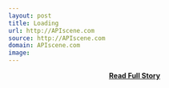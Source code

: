 ```yaml
---
layout: post
title: Loading 
url: http://APIscene.com
source: http://APIscene.com
domain: APIscene.com
image: 
---
```


<p></p>
<center><p><a href="http://APIscene.com" style='padding:25px; font-sze:18px; font-weight: bold;'>Read Full Story</a></p></center>
